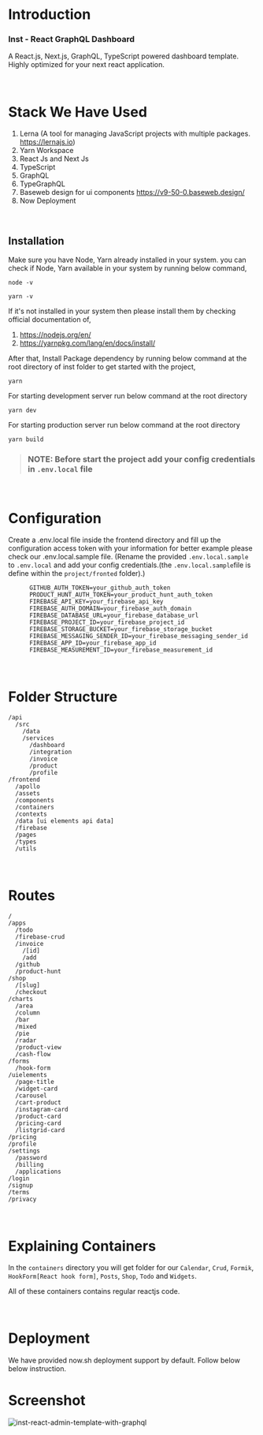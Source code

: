 # Introduction

### Inst - React GraphQL Dashboard

A React.js, Next.js, GraphQL, TypeScript powered dashboard template. Highly optimized for your next react application.


<br>

# Stack We Have Used

1. Lerna (A tool for managing JavaScript projects with multiple packages. https://lernajs.io)
2. Yarn Workspace
3. React Js and Next Js
4. TypeScript
5. GraphQL
6. TypeGraphQL
7. Baseweb design for ui components https://v9-50-0.baseweb.design/
8. Now Deployment

<br>


## Installation

Make sure you have Node, Yarn already installed in your system. you can check if Node, Yarn available in your system by running below command,

```
node -v

yarn -v
```

If it's not installed in your system then please install them by checking official documentation of,

1. https://nodejs.org/en/
2. https://yarnpkg.com/lang/en/docs/install/

After that, Install Package dependency by running below command at the root directory of inst folder to get started with the project,

```
yarn
```

For starting development server run below command at the root directory

```
yarn dev
```

For starting production server run below command at the root directory

```
yarn build
```

> ### NOTE: Before start the project add your config credentials in `.env.local` file

<br/>

# Configuration

Create a .env.local file inside the frontend directory and fill up the configuration access token with your information for better example please check our .env.local.sample file.
(Rename the provided `.env.local.sample` to `.env.local` and add your config credentials.(the `.env.local.sample`file is define within the `project/fronted` folder).)

```.env
      GITHUB_AUTH_TOKEN=your_github_auth_token
      PRODUCT_HUNT_AUTH_TOKEN=your_product_hunt_auth_token
      FIREBASE_API_KEY=your_firebase_api_key
      FIREBASE_AUTH_DOMAIN=your_firebase_auth_domain
      FIREBASE_DATABASE_URL=your_firebase_database_url
      FIREBASE_PROJECT_ID=your_firebase_project_id
      FIREBASE_STORAGE_BUCKET=your_firebase_storage_bucket
      FIREBASE_MESSAGING_SENDER_ID=your_firebase_messaging_sender_id
      FIREBASE_APP_ID=your_firebase_app_id
      FIREBASE_MEASUREMENT_ID=your_firebase_measurement_id
```

<br/>

# Folder Structure

```
/api
  /src
    /data
    /services
      /dashboard
      /integration
      /invoice
      /product
      /profile
/frontend
  /apollo
  /assets
  /components
  /containers
  /contexts
  /data [ui elements api data]
  /firebase
  /pages
  /types
  /utils
```

<br/>

# Routes

```
/
/apps
  /todo
  /firebase-crud
  /invoice
    /[id]
    /add
  /github
  /product-hunt
/shop
  /[slug]
  /checkout
/charts
  /area
  /column
  /bar
  /mixed
  /pie
  /radar
  /product-view
  /cash-flow
/forms
  /hook-form
/uielements
  /page-title
  /widget-card
  /carousel
  /cart-product
  /instagram-card
  /product-card
  /pricing-card
  /listgrid-card
/pricing
/profile
/settings
  /password
  /billing
  /applications
/login
/signup
/terms
/privacy
```

<br/>

# Explaining Containers

In the `containers` directory you will get folder for our `Calendar`, `Crud`, `Formik`, `HookForm[React hook form]`, `Posts`, `Shop`, `Todo` and `Widgets`.

All of these containers contains regular reactjs code.

<br/>

# Deployment

We have provided now.sh deployment support by default. Follow below below instruction.

# Screenshot
![inst-react-admin-template-with-graphql](https://user-images.githubusercontent.com/89033750/162812410-75ff0f2d-3abb-4293-a835-00045649c1cb.png)


